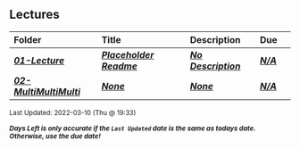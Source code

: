 ## Lectures

| Folder | Title | Description | Due |  |
|:------|:------|:------|:------|:-----:|
| ***<a href="https://github.com/rugbyprof/5143-Operating-Systems/tree/master/Lectures/01-Lecture">01-Lecture</a>*** | ***<a href="https://github.com/rugbyprof/5143-Operating-Systems/tree/master/Lectures/01-Lecture"> Placeholder Readme </a>*** | ***<a href="https://github.com/rugbyprof/5143-Operating-Systems/tree/master/Lectures/01-Lecture"> No Description</a>*** | ***<a href="https://github.com/rugbyprof/5143-Operating-Systems/tree/master/Lectures/01-Lecture">N/A</a>*** |  |
| ***<a href="https://github.com/rugbyprof/5143-Operating-Systems/tree/master/Lectures/02-MultiMultiMulti">02-MultiMultiMulti</a>*** | ***<a href="https://github.com/rugbyprof/5143-Operating-Systems/tree/master/Lectures/02-MultiMultiMulti">None</a>*** | ***<a href="https://github.com/rugbyprof/5143-Operating-Systems/tree/master/Lectures/02-MultiMultiMulti">None</a>*** | ***<a href="https://github.com/rugbyprof/5143-Operating-Systems/tree/master/Lectures/02-MultiMultiMulti">N/A</a>*** |  |

<sup>Last Updated: 2022-03-10 (Thu @ 19:33)</sup> 

<sup>***Days Left is only accurate if the `Last Updated` date is the same as todays date. Otherwise, use the due date!***</sup> 